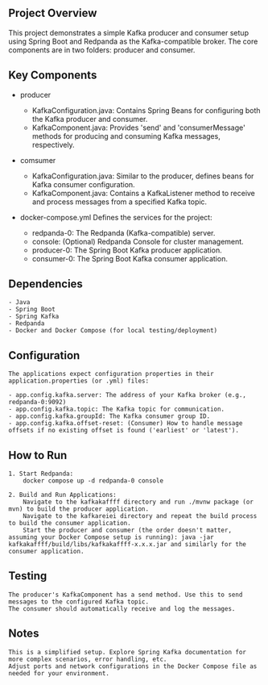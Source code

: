 ## Project Overview
This project demonstrates a simple Kafka producer and consumer setup using Spring Boot and Redpanda as the Kafka-compatible broker. The core components are in two folders: producer and consumer.

## Key Components

- producer
    - KafkaConfiguration.java: Contains Spring Beans for configuring both the Kafka producer and consumer.
    - KafkaComponent.java: Provides 'send' and 'consumerMessage' methods for producing and consuming Kafka messages, respectively.

- comsumer
    - KafkaConfiguration.java: Similar to the producer, defines beans for Kafka consumer configuration.
    - KafkaComponent.java: Contains a KafkaListener method to receive and process messages from a specified Kafka topic.

- docker-compose.yml
    Defines the services for the project:
    - redpanda-0: The Redpanda (Kafka-compatible) server.
    - console: (Optional) Redpanda Console for cluster management.
    - producer-0: The Spring Boot Kafka producer application.
    - consumer-0: The Spring Boot Kafka consumer application.

## Dependencies
    - Java
    - Spring Boot
    - Spring Kafka
    - Redpanda
    - Docker and Docker Compose (for local testing/deployment)

## Configuration
    The applications expect configuration properties in their application.properties (or .yml) files:

    - app.config.kafka.server: The address of your Kafka broker (e.g., redpanda-0:9092)
    - app.config.kafka.topic: The Kafka topic for communication.
    - app.config.kafka.groupId: The Kafka consumer group ID.
    - app.config.kafka.offset-reset: (Consumer) How to handle message offsets if no existing offset is found ('earliest' or 'latest').

## How to Run

    1. Start Redpanda:
        docker compose up -d redpanda-0 console

    2. Build and Run Applications:
        Navigate to the kafkakaffff directory and run ./mvnw package (or mvn) to build the producer application.
        Navigate to the kafkareiei directory and repeat the build process to build the consumer application.
        Start the producer and consumer (the order doesn't matter, assuming your Docker Compose setup is running): java -jar kafkakaffff/build/libs/kafkakaffff-x.x.x.jar and similarly for the consumer application.

## Testing
    The producer's KafkaComponent has a send method. Use this to send messages to the configured Kafka topic.
    The consumer should automatically receive and log the messages.

## Notes
    This is a simplified setup. Explore Spring Kafka documentation for more complex scenarios, error handling, etc.
    Adjust ports and network configurations in the Docker Compose file as needed for your environment.